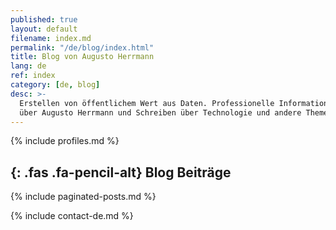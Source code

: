 ```yaml
---
published: true
layout: default
filename: index.md
permalink: "/de/blog/index.html"
title: Blog von Augusto Herrmann
lang: de
ref: index
category: [de, blog]
desc: >-
  Erstellen von öffentlichem Wert aus Daten. Professionelle Informationen
  über Augusto Herrmann und Schreiben über Technologie und andere Themen.
---
```


{% include profiles.md %}

<section id="blog">
<div class="container">

## *﻿*{: .fas .fa-pencil-alt} Blog Beiträge

{% include paginated-posts.md %}

</div>
</section>

<footer>

{% include contact-de.md %}

</footer>
